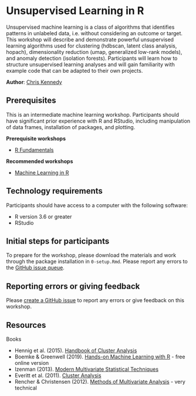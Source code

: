 # Unsupervised Learning in R


Unsupervised machine learning is a class of algorithms that identifies patterns
in unlabeled data, i.e. without considering an outcome or target. This workshop
will describe and demonstrate powerful unsupervised learning algorithms used for
clustering (hdbscan, latent class analysis, hopach), dimensionality
reduction (umap, generalized low-rank models), and anomaly detection (isolation forests).
Participants will learn how to structure unsupervised
learning analyses and will gain familiarity with example code that can be
adapted to their own projects.

**Author**: [Chris Kennedy](http://github.com/ck37)

## Prerequisites

This is an intermediate machine learning workshop. Participants should have
significant prior experience with R and RStudio, including manipulation of data
frames, installation of packages, and plotting.

**Prerequisite workshops**

 * [R Fundamentals](https://github.com/dlab-berkeley/R-Fundamentals)
 
**Recommended workshops**

 * [Machine Learning in R](https://github.com/dlab-berkeley/Machine-Learning-in-R)

## Technology requirements

Participants should have access to a computer with the following software:

 * R version 3.6 or greater
 * RStudio
 
## Initial steps for participants

To prepare for the workshop, please download the materials and work through the package installation in `0-setup.Rmd`. Please report any errors to the [GitHub issue queue](https://github.com/dlab-berkeley/Unsupervised-Learning-in-R/issues).
 
## Reporting errors or giving feedback

Please [create a GitHub issue](https://github.com/dlab-berkeley/Unsupervised-Learning-in-R/issues) to report any errors or give feedback on this workshop.

## Resources

Books

 * Hennig et al. (2015). [Handbook of Cluster Analysis](https://smile.amazon.com/Handbook-Cluster-Analysis-Handbooks-Statistical-ebook/dp/B019FNKOJ4)
 * Boemke & Greenwell (2019). [Hands-on Machine Learning with R](https://bradleyboehmke.github.io/HOML/) - free online version
 * Izenman (2013). [Modern Multivariate Statistical Techniques](https://www.amazon.com/Modern-Multivariate-Statistical-Techniques-Classification-ebook/dp/B00HWUR9CS/)
 * Everitt et al. (2011). [Cluster Analysis](https://www.amazon.com/Cluster-Analysis-Wiley-Probability-Statistics-ebook/dp/B005CPJSME)
 * Rencher & Christensen (2012). [Methods of Multivariate Analysis](https://www.amazon.com/Methods-Multivariate-Analysis-Probability-Statistics-ebook/dp/B008Z5OB9I/) - very technical
